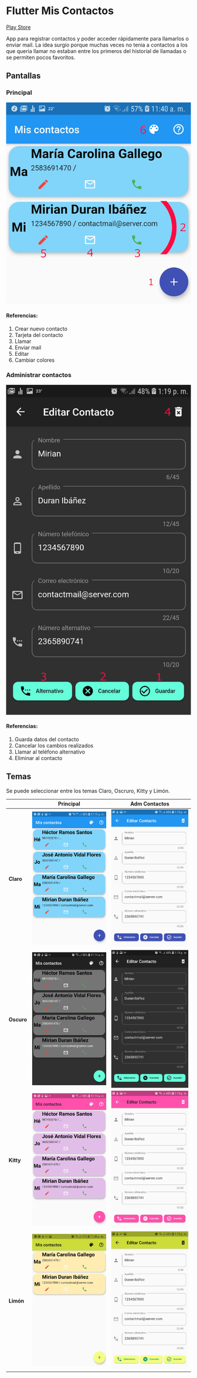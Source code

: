 # Flutter Mis Contactos  
[Play Store](https://play.google.com/store/apps/details?id=com.sebatraverso.miscontactos)

App para registrar contactos y poder acceder rápidamente para llamarlos o enviar mail.
La idea surgio porque muchas veces no tenia a contactos a los que queria llamar no estaban entre los primeros del historial de llamadas o se permiten pocos favoritos.

## Pantallas
### Principal
![Pantalla Principal](/resources/pictures/ayuda_ppal.png)
#### Referencias:
  1. Crear nuevo contacto
  2. Tarjeta del contacto
  3. Llamar
  4. Enviar mail
  5. Editar
  6. Cambiar colores
### Administrar contactos
![Administrar Contactos](/resources/pictures/ayuda_editar.png)
#### Referencias: 
  1. Guarda datos del contacto
  2. Cancelar los cambios realizados
  3. Llamar al teléfono alternativo
  4. Eliminar al contacto


## Temas
Se puede seleccionar entre los temas Claro, Oscruro, Kitty y Limón.

|                      | Principal       | Adm Contactos
|--------------|----------------------------|----------------------------
|**Claro**         |![Claro Principal](/resources/pictures/Screenshot_20191103-111514.png) |![Claro Principal](/resources/pictures/Screenshot_20191103-132000.png)
|**Oscuro**        |![Oscuro  Principal](/resources/pictures/Screenshot_20191103-111451.png) |![Claro Principal](/resources/pictures/Screenshot_20191103-131947.png)
|**Kitty**         |![Kitty  Principal](/resources/pictures/Screenshot_20191103-111433.png) |![Claro Principal](/resources/pictures/Screenshot_20191103-131927.png)
|**Limón**         |![Limón  Principal](/resources/pictures/Screenshot_20191103-114010.png) |![Claro Principal](/resources/pictures/Screenshot_20191103-131859.png)







